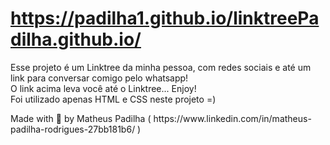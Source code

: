 # https://padilha1.github.io/linktreePadilha.github.io/

<p> Esse projeto é um Linktree da minha pessoa, com redes sociais e até um link para conversar comigo pelo whatsapp!
 <br>
O link acima leva você até o Linktree... Enjoy!
 <br>
  Foi utilizado apenas HTML e CSS neste projeto =)
</p>
<p>
  Made with 💜 by Matheus Padilha ( https://www.linkedin.com/in/matheus-padilha-rodrigues-27bb181b6/ )
</p>
